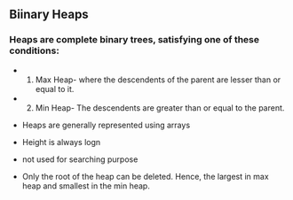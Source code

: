 ## Biinary Heaps
### Heaps are complete binary trees, satisfying one of these conditions:
- 1. Max Heap-  where the descendents of the parent are lesser than or equal to it.
- 2. Min Heap- The descendents are greater than or equal to the parent.

- Heaps are generally represented using arrays
- Height is always logn
- not used for searching purpose
- Only the root of the heap can be deleted. Hence, the largest in max heap and smallest in the min heap.
